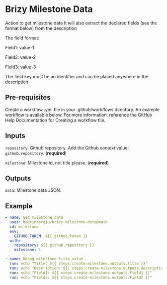 # Brizy Milestone Data
Action to get milestone data
It will also extract the declared fields (see the format below) from the description

The field format:

Field1: value-1

Field2: value-2

Field3: value-3


The field key must be an identifier and can be placed anywhere in the description.


## Pre-requisites

Create a workflow .yml file in your .github/workflows directory. An example workflow is available below. For more information, reference the GitHub Help Documentation for Creating a workflow file.

## Inputs

`repository`: Github repository. Add the Github context value: `github.repository`. (**required**)

`milestone`: Milestone id, not title please. (**required**)

## Outputs

`data`: Milestone data JSON.


## Example

```yaml
- name: Get milestone data
  uses: bagrinsergiu/brizy-milestone-data@main
  id: milestone
  env:
    GITHUB_TOKEN: ${{ github.token }}
  with:
    repository: ${{ github.repository }}
    milestone: 1

- name: Debug milestone title value
  run: echo "Title: ${{ steps.create-milestone.outputs.title }}"
  run: echo "Description: ${{ steps.create-milestone.outputs.description }}"
  run: echo "Field1: ${{ steps.create-milestone.outputs.Field1 }}"
  run: echo "Field2: ${{ steps.create-milestone.outputs.Field2 }}"
```
